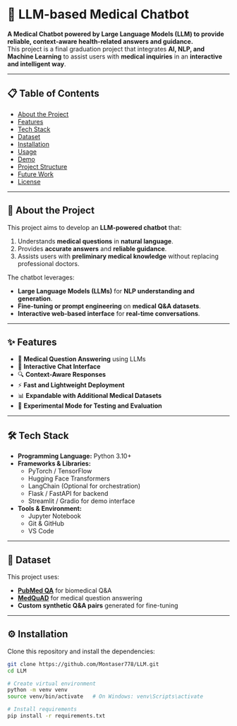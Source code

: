 # 🧠 LLM-based Medical Chatbot

**A Medical Chatbot powered by Large Language Models (LLM) to provide reliable, context-aware health-related answers and guidance.**  
This project is a final graduation project that integrates **AI, NLP, and Machine Learning** to assist users with **medical inquiries** in an **interactive and intelligent way**.

---

## 📋 Table of Contents
- [About the Project](#-about-the-project)
- [Features](#-features)
- [Tech Stack](#-tech-stack)
- [Dataset](#-dataset)
- [Installation](#-installation)
- [Usage](#-usage)
- [Demo](#-demo)
- [Project Structure](#-project-structure)
- [Future Work](#-future-work)
- [License](#-license)

---

## 📖 About the Project
This project aims to develop an **LLM-powered chatbot** that:
1. Understands **medical questions** in **natural language**.
2. Provides **accurate answers** and **reliable guidance**.
3. Assists users with **preliminary medical knowledge** without replacing professional doctors.

The chatbot leverages:
- **Large Language Models (LLMs)** for **NLP understanding and generation**.
- **Fine-tuning or prompt engineering** on **medical Q&A datasets**.
- **Interactive web-based interface** for **real-time conversations**.

---

## ✨ Features
- 🏥 **Medical Question Answering** using LLMs
- 💬 **Interactive Chat Interface**
- 🔍 **Context-Aware Responses**
- ⚡ **Fast and Lightweight Deployment**
- 📊 **Expandable with Additional Medical Datasets**
- 🧪 **Experimental Mode for Testing and Evaluation**

---

## 🛠 Tech Stack
- **Programming Language:** Python 3.10+
- **Frameworks & Libraries:**
  - PyTorch / TensorFlow
  - Hugging Face Transformers
  - LangChain (Optional for orchestration)
  - Flask / FastAPI for backend
  - Streamlit / Gradio for demo interface
- **Tools & Environment:**
  - Jupyter Notebook
  - Git & GitHub
  - VS Code

---

## 📂 Dataset
This project uses:
- **[PubMed QA](https://pubmedqa.github.io/)** for biomedical Q&A
- **[MedQuAD](https://medirad.med.umich.edu/MedQuAD)** for medical question answering
- **Custom synthetic Q&A pairs** generated for fine-tuning

---

## ⚙️ Installation
Clone this repository and install the dependencies:

```bash
git clone https://github.com/Montaser778/LLM.git
cd LLM

# Create virtual environment
python -m venv venv
source venv/bin/activate   # On Windows: venv\Scripts\activate

# Install requirements
pip install -r requirements.txt
